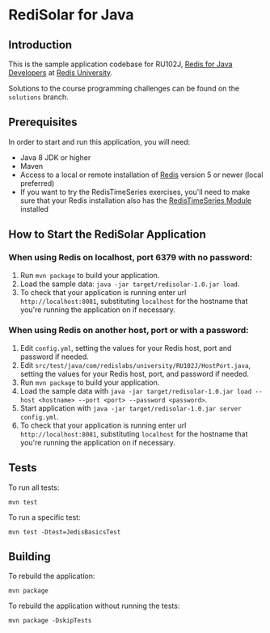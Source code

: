 # RediSolar for Java

Introduction
---

This is the sample application codebase for RU102J, [Redis for Java Developers](https://university.redislabs.com/courses/ru102j/) at [Redis University](https://university.redislabs.com).

Solutions to the course programming challenges can be found on the `solutions` branch.

Prerequisites
---

In order to start and run this application, you will need:

* Java 8 JDK or higher
* Maven
* Access to a local or remote installation of [Redis](https://redis.io/download) version 5 or newer (local preferred)
* If you want to try the RedisTimeSeries exercises, you'll need to make sure that your Redis installation also has the [RedisTimeSeries Module](https://oss.redislabs.com/redistimeseries/) installed


How to Start the RediSolar Application
---

### When using Redis on localhost, port 6379 with no password:

1. Run `mvn package` to build your application.
2. Load the sample data: `java -jar target/redisolar-1.0.jar load`.
3. To check that your application is running enter url `http://localhost:8081`, substituting `localhost` for the hostname that you're running the application on if necessary.

### When using Redis on another host, port or with a password:

1. Edit `config.yml`, setting the values for your Redis host, port and password if needed.
2. Edit `src/test/java/com/redislabs/university/RU102J/HostPort.java`, setting the values for your Redis host, port, and password if needed.
3. Run `mvn package` to build your application.
4. Load the sample data with `java -jar target/redisolar-1.0.jar load --host <hostname> --port <port> --password <password>`.
5. Start application with `java -jar target/redisolar-1.0.jar server config.yml`.
6. To check that your application is running enter url `http://localhost:8081`, substituting `localhost` for the hostname that you're running the application on if necessary.

Tests
---

To run all tests:

```
mvn test
```

To run a specific test:

```
mvn test -Dtest=JedisBasicsTest
```

Building
---

To rebuild the application:

```
mvn package
```

To rebuild the application without running the tests:

```
mvn package -DskipTests 
```
